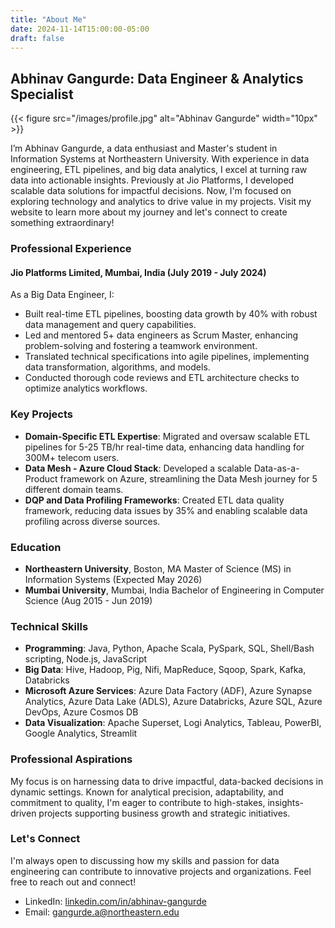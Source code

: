 ```yaml
---
title: "About Me"
date: 2024-11-14T15:00:00-05:00
draft: false
---
```


## Abhinav Gangurde: Data Engineer & Analytics Specialist

{{< figure src="/images/profile.jpg" alt="Abhinav Gangurde" width="10px" >}}

I’m Abhinav Gangurde, a data enthusiast and Master's student in Information Systems at Northeastern University. With experience in data engineering, ETL pipelines, and big data analytics, I excel at turning raw data into actionable insights. Previously at Jio Platforms, I developed scalable data solutions for impactful decisions. Now, I'm focused on exploring technology and analytics to drive value in my projects. Visit my website to learn more about my journey and let's connect to create something extraordinary!


### Professional Experience

#### Jio Platforms Limited, Mumbai, India (July 2019 - July 2024)

As a Big Data Engineer, I:
- Built real-time ETL pipelines, boosting data growth by 40% with robust data management and query capabilities.
- Led and mentored 5+ data engineers as Scrum Master, enhancing problem-solving and fostering a teamwork environment.
- Translated technical specifications into agile pipelines, implementing data transformation, algorithms, and models.
- Conducted thorough code reviews and ETL architecture checks to optimize analytics workflows.

### Key Projects

- **Domain-Specific ETL Expertise**: Migrated and oversaw scalable ETL pipelines for 5-25 TB/hr real-time data, enhancing data handling for 300M+ telecom users.
- **Data Mesh - Azure Cloud Stack**: Developed a scalable Data-as-a-Product framework on Azure, streamlining the Data Mesh journey for 5 different domain teams.
- **DQP and Data Profiling Frameworks**: Created ETL data quality framework, reducing data issues by 35% and enabling scalable data profiling across diverse sources.

### Education

- **Northeastern University**, Boston, MA
  Master of Science (MS) in Information Systems (Expected May 2026)
- **Mumbai University**, Mumbai, India
  Bachelor of Engineering in Computer Science (Aug 2015 - Jun 2019)

### Technical Skills

- **Programming**: Java, Python, Apache Scala, PySpark, SQL, Shell/Bash scripting, Node.js, JavaScript
- **Big Data**: Hive, Hadoop, Pig, Nifi, MapReduce, Sqoop, Spark, Kafka, Databricks
- **Microsoft Azure Services**: Azure Data Factory (ADF), Azure Synapse Analytics, Azure Data Lake (ADLS), Azure Databricks, Azure SQL, Azure DevOps, Azure Cosmos DB
- **Data Visualization**: Apache Superset, Logi Analytics, Tableau, PowerBI, Google Analytics, Streamlit

### Professional Aspirations

My focus is on harnessing data to drive impactful, data-backed decisions in dynamic settings. Known for analytical precision, adaptability, and commitment to quality, I'm eager to contribute to high-stakes, insights-driven projects supporting business growth and strategic initiatives.

### Let's Connect

I'm always open to discussing how my skills and passion for data engineering can contribute to innovative projects and organizations. Feel free to reach out and connect!

- LinkedIn: [linkedin.com/in/abhinav-gangurde](https://linkedin.com/in/abhinav-gangurde)
- Email: gangurde.a@northeastern.edu